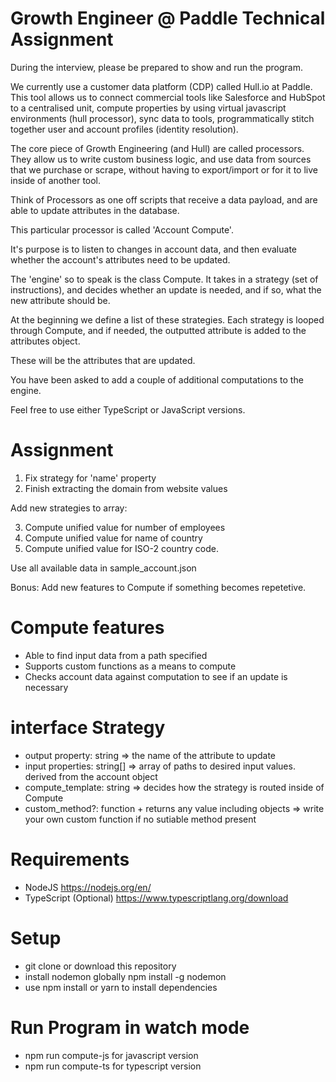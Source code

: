 # Growth Engineer @ Paddle Technical Assignment

During the interview, please be prepared to show and run the program.

We currently use a customer data platform (CDP) called Hull.io at Paddle. This tool allows us to connect commercial tools like Salesforce and HubSpot to a centralised unit, compute properties by using virtual javascript environments (hull processor), sync data to tools, programmatically stitch together user and account profiles (identity resolution).

The core piece of Growth Engineering (and Hull) are called processors. They allow us to write custom business logic, and use data from sources that we purchase or scrape, without having to export/import or for it to live inside of another tool.

Think of Processors as one off scripts that receive a data payload, and are able to update attributes in the database.

This particular processor is called 'Account Compute'.

It's purpose is to listen to changes in account data, and then evaluate whether the account's attributes need to be updated.

The 'engine' so to speak is the class Compute. It takes in a strategy (set of instructions), and decides whether an update is needed, and if so, what the new attribute should be.

At the beginning we define a list of these strategies. Each strategy is looped through Compute, and if needed, the outputted attribute is added to the attributes object.

These will be the attributes that are updated.

You have been asked to add a couple of additional computations to the engine.

Feel free to use either TypeScript or JavaScript versions.

# Assignment

1. Fix strategy for 'name' property
2. Finish extracting the domain from website values

Add new strategies to array:

3. Compute unified value for number of employees
4. Compute unified value for name of country
5. Compute unified value for ISO-2 country code.

Use all available data in sample_account.json

Bonus: Add new features to Compute if something becomes repetetive.

# Compute features

- Able to find input data from a path specified
- Supports custom functions as a means to compute
- Checks account data against computation to see if an update is necessary

# interface Strategy

- output property: string => the name of the attribute to update
- input properties: string[] => array of paths to desired input values. derived from the account object
- compute_template: string => decides how the strategy is routed inside of Compute
- custom_method?: function + returns any value including objects => write your own custom function if no sutiable method present

# Requirements

- NodeJS https://nodejs.org/en/
- TypeScript (Optional) https://www.typescriptlang.org/download

# Setup

- git clone or download this repository
- install nodemon globally npm install -g nodemon
- use npm install or yarn to install dependencies

# Run Program in watch mode

- npm run compute-js for javascript version
- npm run compute-ts for typescript version
